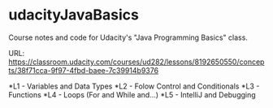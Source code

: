 # udacityJavaBasics
Course notes and code for Udacity's "Java Programming Basics" class.

URL: https://classroom.udacity.com/courses/ud282/lessons/8192650550/concepts/38f71cca-9f97-4fbd-baee-7c39914b9376

*L1 - Variables and Data Types
*L2 - Folow Control and Conditionals
*L3 - Functions
*L4 - Loops (For and While and...)
*L5 - IntelliJ and Debugging
